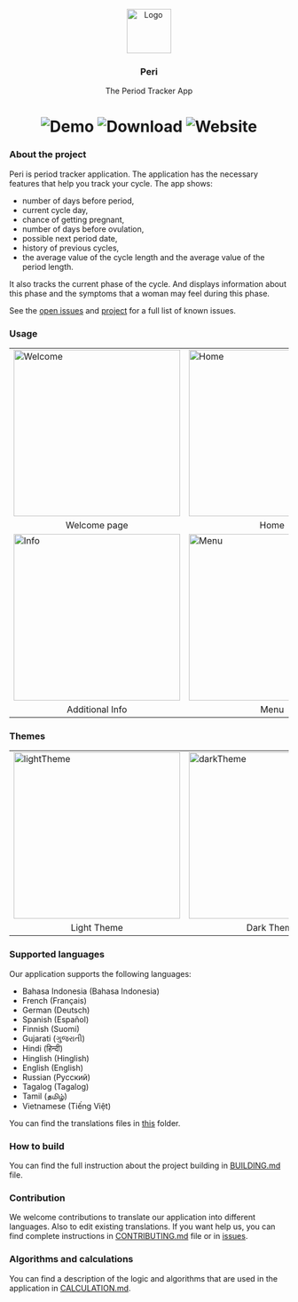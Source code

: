 <p align="center">
    <img src="./public/assets/icon/favicon.ico" alt="Logo" width="80" height="80">
  <h3 align="center">Peri</h3>
  <p align="center">
    The Period Tracker App
  </p>
  <h1 align="center">
    <a href="https://irasoro.github.io/peri/" style="text-decoration: none;">
      <img src="https://img.shields.io/badge/Demo-eae7ff?logo=&logoColor=grey&style=for-the-badge" alt="Demo">
    </a>
    <a href="https://github.com/IraSoro/peri/releases/latest" style="text-decoration: none;">
      <img src="https://img.shields.io/badge/Download-4c3b9d?&style=for-the-badge" alt="Download">
    </a>
    <a href="https://irasoro.github.io/peri-website/" style="text-decoration: none;">
      <img src="https://img.shields.io/badge/Website-c0b6f2?&style=for-the-badge" alt="Website">
    </a>
  </h1>
</p>

### About the project

Peri is period tracker application. The application has the necessary features that help you track your cycle. The app shows:

- number of days before period,
- current cycle day,
- chance of getting pregnant,
- number of days before ovulation,
- possible next period date,
- history of previous cycles,
- the average value of the cycle length and the average value of the period length.

It also tracks the current phase of the cycle. And displays information about this phase and the symptoms that a woman may feel during this phase.

See the [open issues](https://github.com/IraSoro/peri/issues) and [project](https://github.com/users/IraSoro/projects/4/views/1) for a full list of known issues.

### Usage

<table>
  <tr>
    <td><img width="300" src="https://zurmpzdmaurjkfnkcqaw.supabase.co/storage/v1/object/public/peri/welcome.jpg?t=2024-07-28T19%3A13%3A41.953Z" alt="Welcome"></td>
    <td><img width="300" src="https://zurmpzdmaurjkfnkcqaw.supabase.co/storage/v1/object/public/peri/home.jpg?t=2024-07-28T19%3A15%3A11.635Z" alt="Home"></td>
    <td><img width="300" src="https://zurmpzdmaurjkfnkcqaw.supabase.co/storage/v1/object/public/peri/details.jpg?t=2024-07-28T19%3A15%3A48.261Z" alt="Details"></td>
  </tr>
  <tr>
    <td align="center">Welcome page</td>
    <td align="center">Home</td>
    <td align="center">Details</td>
  </tr>
    <tr>
    <td><img width="300" src="https://zurmpzdmaurjkfnkcqaw.supabase.co/storage/v1/object/public/peri/info.jpg?t=2024-07-28T19%3A16%3A12.886Z" alt="Info"></td>
    <td><img width="300" src="https://zurmpzdmaurjkfnkcqaw.supabase.co/storage/v1/object/public/peri/menu.jpg?t=2024-07-28T19%3A16%3A27.404Z" alt="Menu"></td>
  </tr>
  <tr>
    <td align="center">Additional Info</td>
    <td align="center">Menu</td>
  </tr>
 </table>

### Themes

<table>
    <tr>
    <td><img width="300" src="https://zurmpzdmaurjkfnkcqaw.supabase.co/storage/v1/object/public/peri/home.jpg?t=2024-07-28T19%3A15%3A11.635Z" alt="lightTheme"></td>
    <td><img width="300" src="https://zurmpzdmaurjkfnkcqaw.supabase.co/storage/v1/object/public/peri/darkTheme.jpg?t=2024-07-28T19%3A13%3A38.856Z" alt="darkTheme"></td>
  </tr>
  <tr>
    <td align="center">Light Theme</td>
    <td align="center">Dark Theme</td>
  </tr>
 </table>

### Supported languages

Our application supports the following languages:

- Bahasa Indonesia (Bahasa Indonesia)
- French (Français)
- German (Deutsch)
- Spanish (Español)
- Finnish (Suomi)
- Gujarati (ગુજરાતી)
- Hindi (हिन्दी)
- Hinglish (Hinglish)
- English (English)
- Russian (Русский)
- Tagalog (Tagalog)
- Tamil (தமிழ்)
- Vietnamese (Tiếng Việt)

You can find the translations files in [this]((https://github.com/IraSoro/peri/tree/master/src/utils/translations)) folder.

### How to build

You can find the full instruction about the project building in [BUILDING.md](https://github.com/IraSoro/peri/blob/master/BUILDING.md) file.

### Contribution

We welcome contributions to translate our application into different languages. Also to edit existing translations. If you want help us, you can find complete instructions in [CONTRIBUTING.md](https://github.com/IraSoro/peri/blob/master/CONTRIBUTING.md) file or in [issues](https://github.com/IraSoro/peri/issues?q=is%3Aopen+is%3Aissue+label%3A%22good+first+issue%22).

### Algorithms and calculations

You can find a description of the logic and algorithms that are used in the application in [CALCULATION.md](https://github.com/IraSoro/peri/blob/master/info/CALCULATION.md).
